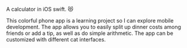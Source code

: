 A calculator in iOS swift. 😻

This colorful phone app is a learning project so I can explore mobile development. The app allows you to easily split up dinner costs among friends or add a tip, as well as do simple arithmetic. The app can be customized with different cat interfaces. 
